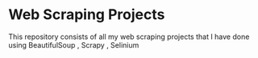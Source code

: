 # Web Scraping Projects
 This repository consists of all my web scraping projects that I have done using BeautifulSoup , Scrapy , Selinium
